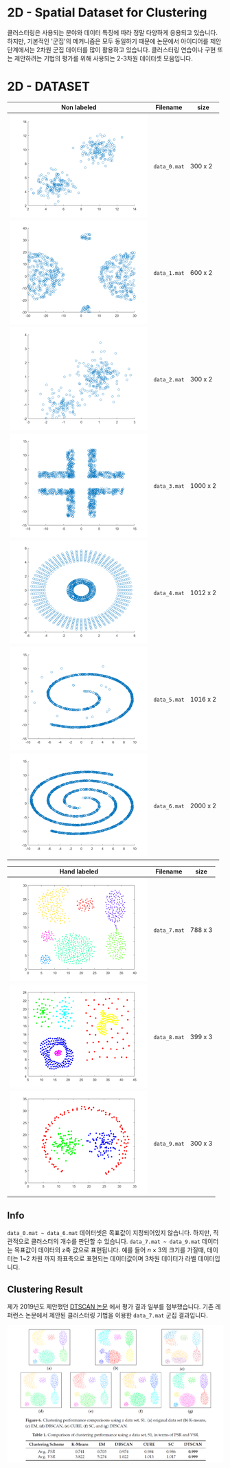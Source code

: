 # 2D - Spatial Dataset for Clustering

클러스터링은 사용되는 분야와 데이터 특징에 따라 정말 다양하게 응용되고 있습니다. 하지만, 기본적인 '군집'의 메커니즘은 모두 동일하기 때문에 논문에서 아이디어를 제안단계에서는 2차원 군집 데이터를 많이 활용하고 있습니다. 클러스터링 연습이나 구현 또는 제안하려는 기법의 평가를 위해 사용되는 2-3차원 데이터셋 모음입니다.


# 2D - DATASET
|  Non labeled              |Filename                            |size          |               
|----------------|-------------------------------|-----------------------------|
|![title](./images/data_0.png)		|`data_0.mat`       | 300 x 2	|                 
|![title](./images/data_1.png)		|`data_1.mat`		| 600 x 2	|
|![title](./images/data_2.png)		|`data_2.mat`		| 300 x 2	|     
|![title](./images/data_3.png)		|`data_3.mat`     	| 1000 x 2	|                 
|![title](./images/data_4.png)		|`data_4.mat`	 	| 1012 x 2	|
|![title](./images/data_5.png)		|`data_5.mat`	   	| 1016 x 2	| 
|![title](./images/data_6.png)		|`data_6.mat`     	| 2000 x 2	|             

|  Hand labeled               |Filename                            |size                         |
|----------------|-------------------------------|-----------------------------|
|![title](./images/data_7.png)		|`data_7.mat`       | 788 x 3	|                 
|![title](./images/data_8.png)		|`data_8.mat`		| 399 x 3	|
|![title](./images/data_9.png)		|`data_9.mat`		| 300 x 3	|     
    

## Info
`data_0.mat ~ data_6.mat`  데이터셋은 목표값이 지정되어있지 않습니다. 하지만, 직관적으로 클러스터의 개수를 판단할 수 있습니다.  `data_7.mat ~ data_9.mat` 데이터는 목표값이 데이터의 z축 값으로 표현됩니다. 예를 들어 $n \times 3$의 크기를 가질때, 데이터는 1~2 차원 까지 좌표축으로 표현되는 데이터값이며 3차원 데이터가 라벨 데이터입니다.

## Clustering Result
제가 2019년도 제안했던 [DTSCAN 논문](https://www.mdpi.com/1424-8220/19/18/3926) 에서 평가 결과 일부를 첨부했습니다. 기존 레퍼런스 논문에서 제안된 클러스터링 기법을 이용한 `data_7.mat` 군집 결과입니다.

![title](./images/results.PNG)	



